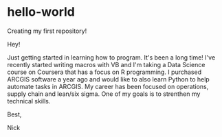 # hello-world
Creating my first repository!

Hey!

Just getting started in learning how to program.  It's been a long time!  I've recently started writing macros with VB and I'm taking a Data Science course on Coursera that has a focus on R programming.  I purchased ARCGIS software a year ago and would like to also learn Python to help automate tasks in ARCGIS.  My career has been focused on operations, supply chain and lean/six sigma.  One of my goals is to strenthen my technical skills.

Best,

Nick

